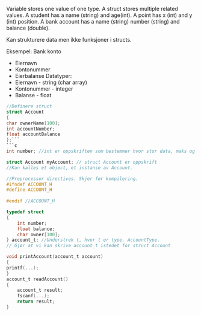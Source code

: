Variable stores one value of one type.
A struct stores multiple related values.
A student has a name (string) and age(int).
A point has x (int) and y (int) position.
A bank account has a name (string) number (string) and balance (double).

Kan strukturere data men ikke funksjoner i structs.

Eksempel:
Bank konto
- Eiernavn
- Kontonummer
- Eierbalanse
Datatyper:
- Eiernavn - string (char array)
- Kontonummer - integer
- Balanse - float

```c 
//Definere struct
struct Account
{
char ownerName[100];
int accountNumber;
float accountBalance
};```
```c
int number; //int er oppskriften som bestemmer hvor stor data, maks og min, osv.

struct Account myAccount; // struct Account er oppskrift
//Kan kalles et object, et instanse av Account. 
```
```c
//Preprocessor directives. Skjer før kompilering. 
#ifndef ACCOUNT_H  
#define ACCOUNT_H  
  
#endif //ACCOUNT_H
```

```c
typedef struct  
{  
    int number;  
    float balance;  
    char owner[100];  
} account_t; //Understrek t, hvor t er type. AccountType. 
// Gjør at vi kan skrive account_t istedet for struct Account
```
```c
void printAccount(account_t account)
{
printf(...);
}
account_t readAccount()
{
	account_t result;
	fscanf(...);
	return result;
}
```